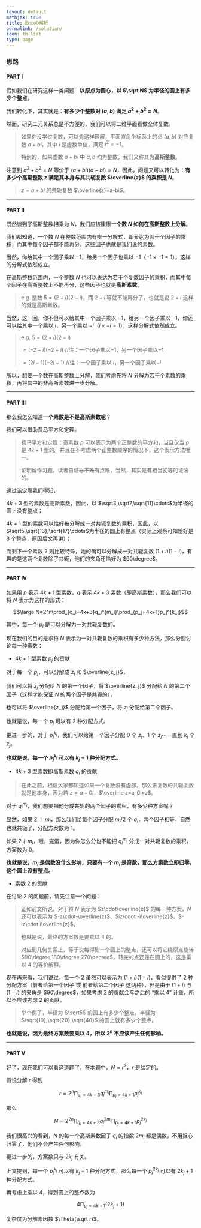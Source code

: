 ```yaml
---
layout: default
mathjax: true
title: 欧xxの解析
permalink: /solution/
icon: th-list
type: page
---
```


### 思路

#### PART I

假如我们在研究这样一类问题：**以原点为圆心，以 $\sqrt N$ 为半径的圆上有多少个整点**。

我们转化下，其实就是：**有多少个整数对 $(a,b)$ 满足 $a^2+b^2=N$**。

然而，研究二元关系总是不方便的，我们可以将二维平面看做全体复数。

> 如果你没学过复数，可以先这样理解，平面直角坐标系上的点 $(a,b)$ 对应复数 $a+bi$，其中 $i$ 是虚数单位，满足 $i^2=-1$。
> 
> 特别的，如果虚数 $a+bi$ 中 $a,b$ 均为整数，我们又称其为**高斯整数**。

注意到 $a^2+b^2=N$ 等价于 $(a+bi)(a-bi)=N$，因此，问题又可以转化为：**有多少个高斯整数 $z$ 满足其本身与其共轭复数 $\overline{z}$ 的乘积是 $N$**。

> $z=a+bi$ 的共轭复数 $\overline{z}=a-bi$。

* * *

#### PART II

既然谈到了高斯整数相乘为 $N$，我们应该康康**一个数 $N$ 如何在高斯整数上分解**。

我们都知道，一个数 $N$ 在整数范围内有唯一分解式，即表达为若干个因子的乘积，而其中每个因子都不能再分，这些因子也就是我们说的素数。

当然，你给其中一个因子乘以 $-1$，给另一个因子也乘以 $-1$（$-1\times -1=1$），这样的分解式依然成立。

在高斯整数范围内，一个整数 $N$ 也可以表达为若干个复数因子的乘积，而其中每个因子在高斯整数上不能再分，这些因子也就是**高斯素数**。

> e.g. 整数 $5=(2+i)(2-i)$，而 $2+i$ 等就不能再分了，也就是说 $2+i$ 这样的就是高斯素数。

当然，这一回，你不但可以给其中一个因子乘以 $-1$，给另一个因子乘以 $-1$，你还可以给其中一个乘以 $i$，另一个乘以 $-i$（$i\times -i=1$），这样分解式依然成立。

> e.g. $5=(2+i)(2-i)$
> 
> $=(-2-i)(-2+i)$  //注：一个因子乘以$-1$，另一个因子乘以$-1$
> 
> $=(2i-1)(-2i-1)$  //注：一个因子乘以 $i$，另一个因子乘以$-i$

所以，想要一个数在高斯整数上分解，我们考虑先将 $N$ 分解为若干个素数的乘积，再将其中的非高斯素数进一步分解。

* * *

#### PART III

那么我怎么知道**一个素数是不是高斯素数呢**？

我们可以借助费马平方和定理。

> 费马平方和定理：奇素数 $p$ 可以表示为两个正整数的平方和，当且仅当 $p$ 是 $4k+1$ 型的。并且在不考虑两个正整数顺序的情况下，这个表示方法唯一。
> 
> 证明留作习题，读者自证<del>亦不难</del>有点难，当然，其实是有相当初等的证法的。

通过该定理我们得知，

$4k+3$ 型的素数是高斯素数，因此，以 $\sqrt3,\sqrt7,\sqrt{11}\cdots$为半径的圆上没有整点；

$4k+1$ 型的素数可以恰好被分解成一对共轭复数的乘积，因此，以$\sqrt5,\sqrt{13},\sqrt{17}\cdots$为半径的圆上有整点（实际上观察可知恰好是 $8$ 个整点，原因后文再讲）；

而剩下一个素数 $2$ 则比较特殊，她的确可以分解成一对共轭复数 $(1+i)(1-i)$，有趣的是这两个复数除了共轭，他们的夹角还恰好为 $90\degree$。

* * *

#### PART IV

如果用 $p$ 表示 $4k+1$ 型素数，$q$ 表示 $4k+3$ 素数（即高斯素数），那么我们可以将 $N$ 表示为这样的形式：

$$\large N=2^n\prod_{q_i=4k+3}q_i^{m_i}\prod_{p_j=4k+1}p_j^{k_j}$$

其中，每一个 $p_i$ 是可以分解为一对共轭复数的。

现在我们的目的是求将 $N$ 表示为一对共轭复数的乘积有多少种方法，那么分别讨论每一种素数：

*   $4k+1$ 型素数 $p_j$ 的贡献

对于每一个 $p_j$，可以分解成 $z_j$ 和 $\overline{z_j}$，

我们可以将 $z_j$ 分配给 $N$ 的第一个因子，将 $\overline{z_j}$ 分配给 $N$ 的第二个因子（这样才能保证 $N$ 的两个因子是共轭的），

也可以将 $\overline{z_j}$ 分配给第一个因子，将 $z_j$ 分配给第二个因子。

也就是说，每一个 $p_j$ 可以有 $2$ 种分配方式。

更进一步的，对于 $p_j^{k_j}$，我们可以给第一个因子分配 $0$ 个 $z_j$、$1$ 个 $z_j\cdots$一直到 $k_j$ 个 $z_j$。

**也就是说，每一个 $p_j^{k_j}$ 可以有 $k_j+1$ 种分配方式。**

*   $4k+3$ 型素数即高斯素数 $q_i$ 的贡献
> 在此之前，相信大家都知道如果一个复数没有虚部，那么该复数的共轭复数就是他本身，因为若 $z=a+0i$，$\overline z=a-0i=z$。

对于 $q_i^{m_i}$，我们想要把他分成共轭的两个因子的乘积，有多少种方案呢？

显然，如果 $2\mid m_i$，那么我们给每个因子分配 $m_i/2$ 个 $q_i$，两个因子相等，自然也就共轭了，分配方案数为 $1$。

如果 $2\nmid m_i$，哦，完蛋，因为你怎么分也不能把 $q_i^{m_i}$ 分成一对共轭复数的乘积，方案数为 $0$。

**也就是说，$m_i$ 是偶数没什么影响，只要有一个 $m_i$ 是奇数，那么方案数立即归零，这个圆上没有整点。**

*   素数 $2$ 的贡献

在讨论 $2$ 的问题前，请先注意一个问题：

> 正如前文所说，对于将 $N$ 表示为 $z\cdot\overline{z}$ 的每一种方案，$N$ 还可以表示为 $-z\cdot-\overline{z}$、$iz\cdot -i\overline{z}$、$-iz\cdot i\overline{z}$。
> 
> 也就是说，最终的方案数是要乘以 $4$ 的。
> 
> 对应到几何关系上，等于说每得到一个圆上的整点，还可以将它绕原点旋转 $90\degree,180\degree,270\degree$，转完的点还是在圆上的，这是乘以 $4$ 的等价解释。

现在再来看，我们说过，每一个 $2$ 虽然可以表示为 $(1+i)(1-i)$，看似提供了 $2$ 种分配方案（前者给第一个因子 或 前者给第二个因子 这两种），但是由于 $(1+i)$ 与 $(1-i)$ 的夹角是 $90\degree$，如果考虑 $2$ 的贡献会与之后的 “乘以 $4$” 计重，所以不应该考虑 $2$ 的贡献。

> 举个例子，半径为 $\sqrt5$ 的圆上有多少个整点，半径为 $\sqrt{10},\sqrt{20},\sqrt{40}$ 的圆上就有多少个整点。

**也就是说，因为最终方案数要乘以 $4$，所以 $2^n$ 不应该产生任何影响。**

* * *

#### PART V

好了，现在我们可以看这道题了，在本题中，$N=r^2$，$r$ 是给定的。

假设分解 $r$ 得到

$$r=2^n\prod_{q_i=4k+3}q_i^{m_i}\prod_{p_j=4k+1}p_j^{k_j}$$

那么

$$N=2^{2n}\prod_{q_i=4k+3}q_i^{2m_i}\prod_{p_j=4k+1}p_j^{2k_j}$$

我们很高兴的看到，$N$ 的每一个高斯素数因子 $q_i$ 的指数 $2m_i$ 都是偶数，不用担心归零了，他们不会产生任何影响。

更进一步的，方案数只与 $2k_j$ 有关。

上文提到，每一个 $p_j^{k_j}$ 可以有 $k_j+1$ 种分配方式，那么每一个 $p_j^{2k_j}$ 可以有 $2k_j+1$ 种分配方式。

再考虑上乘以 $4$，得到圆上的整点数为

$$4\prod_{p_j=4k+1}(2k_j+1)$$

复杂度为分解素因数 $\Theta(\sqrt r)$。
